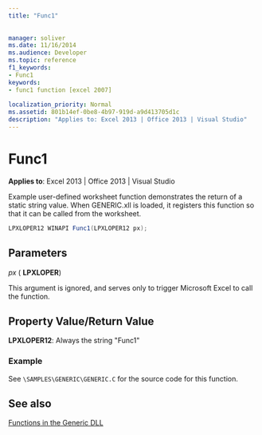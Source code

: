 ```yaml
---
title: "Func1"
 
 
manager: soliver
ms.date: 11/16/2014
ms.audience: Developer
ms.topic: reference
f1_keywords:
- Func1
keywords:
- func1 function [excel 2007]
 
localization_priority: Normal
ms.assetid: 801b14ef-0be8-4b97-919d-a9d413705d1c
description: "Applies to: Excel 2013 | Office 2013 | Visual Studio"
---
```


# Func1

 **Applies to**: Excel 2013 | Office 2013 | Visual Studio 
  
Example user-defined worksheet function demonstrates the return of a static string value. When GENERIC.xll is loaded, it registers this function so that it can be called from the worksheet.
  
```cs
LPXLOPER12 WINAPI Func1(LPXLOPER12 px);
```

## Parameters

 _px_ ( **LPXLOPER**)
  
This argument is ignored, and serves only to trigger Microsoft Excel to call the function.
  
## Property Value/Return Value

 **LPXLOPER12**: Always the string "Func1"
  
### Example

See  `\SAMPLES\GENERIC\GENERIC.C` for the source code for this function. 
  
## See also



[Functions in the Generic DLL](functions-in-the-generic-dll.md)

